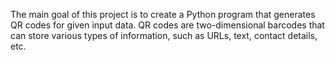 The main goal of this project is to create a Python program that generates QR codes for given input data.
QR codes are two-dimensional barcodes that can store various types of information, such as URLs, text, contact details, etc.
